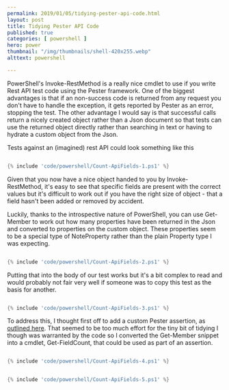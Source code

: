 ```yaml
---
permalink: 2019/01/05/tidying-pester-api-code.html
layout: post
title: Tidying Pester API Code
published: true 
categories: [ powershell ]
hero: power
thumbnail: "/img/thumbnails/shell-420x255.webp"
alttext: powershell

---
```


PowerShell's Invoke-RestMethod is a really nice cmdlet to use if you write Rest API test code using the Pester framework. One of the biggest 
advantages is that if an non-success code is returned from any request you don't have to handle the exception, it gets reported by Pester 
as an error, stopping the test. The other advantage I would say is that successful calls return a nicely created object rather than a Json 
document so that tests can use the returned object directly rather than searching in text or having to hydrate a custom object from the Json.  

Tests against an (imagined) rest API could look something like this

```powershell

{% include 'code/powershell/Count-ApiFields-1.ps1' %}

```

Given that you now have a nice object handed to you by Invoke-RestMethod, it's easy to see that specific fields are present with the 
correct values but it's difficult to work out if you have the right size of object - that a field hasn't been added or removed by accident. 

Luckily, thanks to the introspective nature of PowerShell, you can use Get-Member to work out how many properties have been returned in the Json 
and converted to properties on the custom object. These properties seem to be a special type of NoteProperty rather than the plain Property 
type I was expecting.

```powershell

{% include 'code/powershell/Count-ApiFields-2.ps1' %}

```

Putting that into the body of our test works but it's a bit complex to read and would probably not fair very well if someone was to copy this test 
as the basis for another. 

```powershell

{% include 'code/powershell/Count-ApiFields-3.ps1' %}

```

To address this, I thought first off to add a custom Pester assertion, as <a href="https://mathieubuisson.github.io/pester-custom-assertions/">outlined here</a>. That seemed to 
be too much effort for the tiny bit of tidying I though was warranted by the code so I converted the Get-Member snippet into a cmdlet, Get-FieldCount, 
that could be used as part of an assertion.  


```powershell

{% include 'code/powershell/Count-ApiFields-4.ps1' %}

```

```powershell

{% include 'code/powershell/Count-ApiFields-5.ps1' %}

```


